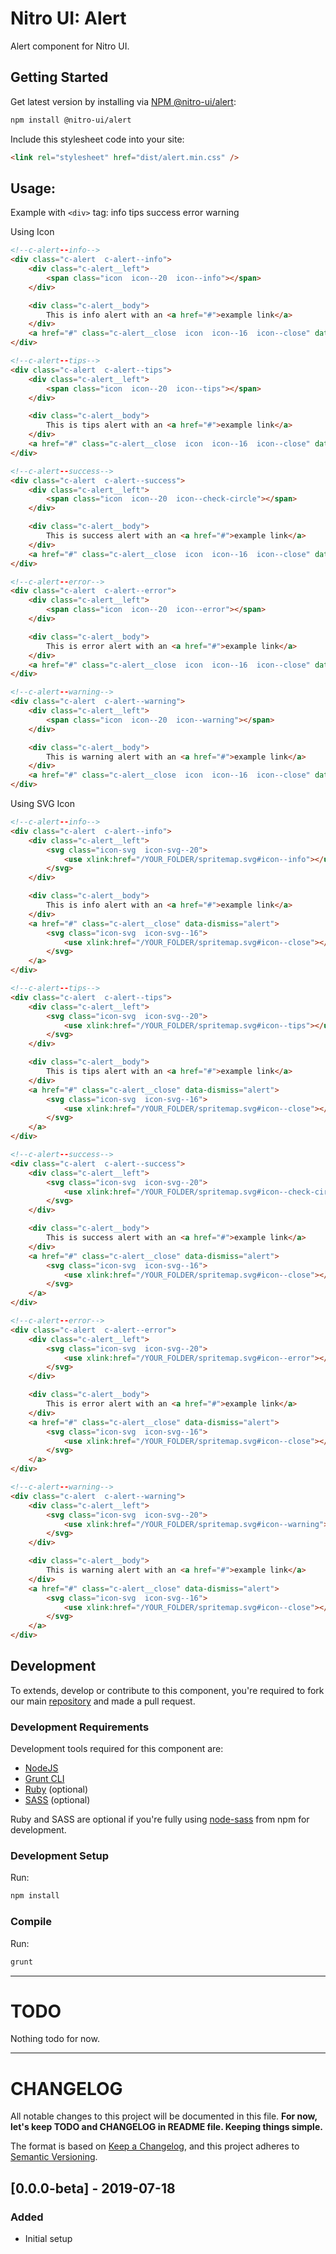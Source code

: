 # Nitro UI: Alert

Alert component for Nitro UI.

## Getting Started

Get latest version by installing via [NPM @nitro-ui/alert](https://www.npmjs.com/package/@nitro-ui/alert):

```sh
npm install @nitro-ui/alert
```

Include this stylesheet code into your site:

```html
<link rel="stylesheet" href="dist/alert.min.css" />
```

## Usage:

Example with `<div>` tag:
info
tips
success
error
warning


Using Icon
```html
<!--c-alert--info-->
<div class="c-alert  c-alert--info">
    <div class="c-alert__left">
        <span class="icon  icon--20  icon--info"></span>
    </div>

    <div class="c-alert__body">
        This is info alert with an <a href="#">example link</a>
    </div>
    <a href="#" class="c-alert__close  icon  icon--16  icon--close" data-dismiss="alert"></a>
</div>

<!--c-alert--tips-->
<div class="c-alert  c-alert--tips">
    <div class="c-alert__left">
        <span class="icon  icon--20  icon--tips"></span>
    </div>

    <div class="c-alert__body">
        This is tips alert with an <a href="#">example link</a>
    </div>
    <a href="#" class="c-alert__close  icon  icon--16  icon--close" data-dismiss="alert"></a>
</div>

<!--c-alert--success-->
<div class="c-alert  c-alert--success">
    <div class="c-alert__left">
        <span class="icon  icon--20  icon--check-circle"></span>
    </div>

    <div class="c-alert__body">
        This is success alert with an <a href="#">example link</a>
    </div>
    <a href="#" class="c-alert__close  icon  icon--16  icon--close" data-dismiss="alert"></a>
</div>

<!--c-alert--error-->
<div class="c-alert  c-alert--error">
    <div class="c-alert__left">
        <span class="icon  icon--20  icon--error"></span>
    </div>

    <div class="c-alert__body">
        This is error alert with an <a href="#">example link</a>
    </div>
    <a href="#" class="c-alert__close  icon  icon--16  icon--close" data-dismiss="alert"></a>
</div>

<!--c-alert--warning-->
<div class="c-alert  c-alert--warning">
    <div class="c-alert__left">
        <span class="icon  icon--20  icon--warning"></span>
    </div>

    <div class="c-alert__body">
        This is warning alert with an <a href="#">example link</a>
    </div>
    <a href="#" class="c-alert__close  icon  icon--16  icon--close" data-dismiss="alert"></a>
</div>
```

Using SVG Icon
```html
<!--c-alert--info-->
<div class="c-alert  c-alert--info">
    <div class="c-alert__left">
        <svg class="icon-svg  icon-svg--20">
            <use xlink:href="/YOUR_FOLDER/spritemap.svg#icon--info"></use>
        </svg>
    </div>

    <div class="c-alert__body">
        This is info alert with an <a href="#">example link</a>
    </div>
    <a href="#" class="c-alert__close" data-dismiss="alert">
        <svg class="icon-svg  icon-svg--16">
            <use xlink:href="/YOUR_FOLDER/spritemap.svg#icon--close"></use>
        </svg>
    </a>
</div>

<!--c-alert--tips-->
<div class="c-alert  c-alert--tips">
    <div class="c-alert__left">
        <svg class="icon-svg  icon-svg--20">
            <use xlink:href="/YOUR_FOLDER/spritemap.svg#icon--tips"></use>
        </svg>
    </div>

    <div class="c-alert__body">
        This is tips alert with an <a href="#">example link</a>
    </div>
    <a href="#" class="c-alert__close" data-dismiss="alert">
        <svg class="icon-svg  icon-svg--16">
            <use xlink:href="/YOUR_FOLDER/spritemap.svg#icon--close"></use>
        </svg>
    </a>
</div>

<!--c-alert--success-->
<div class="c-alert  c-alert--success">
    <div class="c-alert__left">
        <svg class="icon-svg  icon-svg--20">
            <use xlink:href="/YOUR_FOLDER/spritemap.svg#icon--check-circle"></use>
        </svg>
    </div>

    <div class="c-alert__body">
        This is success alert with an <a href="#">example link</a>
    </div>
    <a href="#" class="c-alert__close" data-dismiss="alert">
        <svg class="icon-svg  icon-svg--16">
            <use xlink:href="/YOUR_FOLDER/spritemap.svg#icon--close"></use>
        </svg>
    </a>
</div>

<!--c-alert--error-->
<div class="c-alert  c-alert--error">
    <div class="c-alert__left">
        <svg class="icon-svg  icon-svg--20">
            <use xlink:href="/YOUR_FOLDER/spritemap.svg#icon--error"></use>
        </svg>
    </div>

    <div class="c-alert__body">
        This is error alert with an <a href="#">example link</a>
    </div>
    <a href="#" class="c-alert__close" data-dismiss="alert">
        <svg class="icon-svg  icon-svg--16">
            <use xlink:href="/YOUR_FOLDER/spritemap.svg#icon--close"></use>
        </svg>
    </a>
</div>

<!--c-alert--warning-->
<div class="c-alert  c-alert--warning">
    <div class="c-alert__left">
        <svg class="icon-svg  icon-svg--20">
            <use xlink:href="/YOUR_FOLDER/spritemap.svg#icon--warning"></use>
        </svg>
    </div>

    <div class="c-alert__body">
        This is warning alert with an <a href="#">example link</a>
    </div>
    <a href="#" class="c-alert__close" data-dismiss="alert">
        <svg class="icon-svg  icon-svg--16">
            <use xlink:href="/YOUR_FOLDER/spritemap.svg#icon--close"></use>
        </svg>
    </a>
</div>
```

## Development

To extends, develop or contribute to this component, you're required to fork our main [repository](https://github.com/icarasia-engineering/nitro-ui) and made a pull request.

### Development Requirements

Development tools required for this component are:

- [NodeJS](https://nodejs.org/en/)
- [Grunt CLI](https://gruntjs.com)
- [Ruby](https://www.ruby-lang.org/en/) (optional)
- [SASS](https://sass-lang.com) (optional)

Ruby and SASS are optional if you're fully using [node-sass](https://github.com/sass/node-sass) from npm for development.

### Development Setup

Run:

```sh
npm install
```

### Compile

Run:

```sh
grunt
```
---

# TODO

Nothing todo for now.

---

# CHANGELOG

All notable changes to this project will be documented in this file. **For now, let's keep TODO and CHANGELOG in README file. Keeping things simple.**

The format is based on [Keep a Changelog](https://keepachangelog.com/en/1.0.0/),
and this project adheres to [Semantic Versioning](https://semver.org/spec/v2.0.0.html).

## [0.0.0-beta] - 2019-07-18
### Added
- Initial setup
